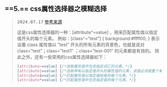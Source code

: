 ## ==5.== css属性选择器之模糊选择

> <kbd>2024.07.17</kbd> [参考来源](https://codeleading.com/article/84535128739/)
>
> 这是css属性选择器的一种：[attribute^=value] ，用来匹配属性值以指定值开头的每个元素。
> 例如：[class^=”test”] { background:#ffff00; }
> 表示设置 class 属性值以 “test” 开头的所有元素的背景色，也就是说对 class=”test”；class=”test1″ ；class=”test-001″ 的元素都是有效的。
> 除此之外，还有一些常用的css属性选择器如下：
>
> ```css
> [attribute~=value] {/*选取属性值中包含指定词汇的元素。*/}
> [attribute|=value] {/*选取带有以指定值开头的属性值的元素，该值必须是整个单词。*/}
> [attribute$=value] {/*匹配属性值以指定值结尾的每个元素。*/}
> [attribute*=value] {/*匹配属性值中包含指定值的每个元素。*/}
> ```
>
>


